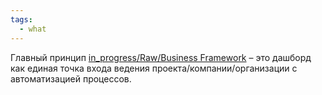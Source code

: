 ```yaml
---
tags:
  - what
---
```


Главный принцип [in_progress/Raw/Business Framework](..\in_progress\Raw\Business%20Framework.md) – это дашборд как единая точка входа ведения проекта/компании/организации с автоматизацией процессов.
